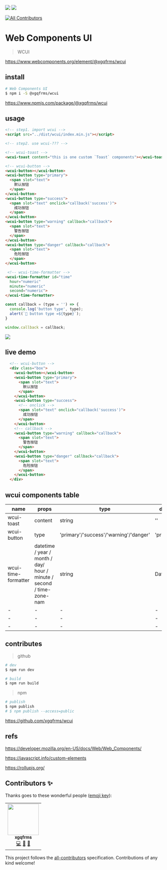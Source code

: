 ![](https://img.shields.io/badge/webcomponents.org-published-blue.svg) [![](https://img.shields.io/badge/webcomponents.org-@xgqfrms/wcui-deepgreen.svg)](https://www.webcomponents.org/element/@xgqfrms/wcui)
<!-- ALL-CONTRIBUTORS-BADGE:START - Do not remove or modify this section -->
[![All Contributors](https://img.shields.io/badge/all_contributors-1-orange.svg?style=flat-square)](#contributors-)
<!-- ALL-CONTRIBUTORS-BADGE:END -->

# Web Components UI

> WCUI

https://www.webcomponents.org/element/@xgqfrms/wcui

## install

```sh
# Web Components UI
$ npm i -S @xgqfrms/wcui

```

<!-- https://www.npmjs.com/package/wcui -->

https://www.npmjs.com/package/@xgqfrms/wcui


## usage

```html
<!-- step1. import wcui -->
<script src="../dist/wcui/index.min.js"></script>

<!-- step2. use wcui-??? -->

<!-- wcui-toast -->
<wcui-toast content="this is one custom `Toast` components"></wcui-toast>

<!-- wcui-button -->
<wcui-button></wcui-button>
<wcui-button type="primary">
  <span slot="text">
    默认按钮
  </span>
</wcui-button>
<wcui-button type="success">
  <span slot="text" onclick="callback('success')">
    成功按钮
  </span>
</wcui-button>
<wcui-button type="warning" callback="callback">
  <span slot="text">
    警告按钮
  </span>
</wcui-button>
<wcui-button type="danger" callback="callback">
  <span slot="text">
    危险按钮
  </span>
</wcui-button>

 <!-- wcui-time-formatter -->
<wcui-time-formatter id="time"
  hour="numeric"
  minute="numeric"
  second="numeric">
</wcui-time-formatter>
```

```js
const callback = (type = '') => {
  console.log('button type', type);
  alert(`🎉 button type =${type}`);
}

window.callback = callback;

```

<!-- ![](https://img2022.cnblogs.com/blog/740516/202207/740516-20220706163918327-2102287624.png) -->
![](https://user-images.githubusercontent.com/7291672/177508468-07c709a8-edd3-4e25-8048-a3996a0c92e9.png)



## live demo

<!--
```
<custom-element-demo>
  <template>
    <link rel="import" href="./test/index.html">
    <next-code-block></next-code-block>
  </template>
</custom-element-demo>
```
-->

```html
  <!-- wcui-button -->
  <div class="box">
    <wcui-button></wcui-button>
    <wcui-button type="primary">
      <span slot="text">
        默认按钮
      </span>
    </wcui-button>
    <wcui-button type="success">
      <!-- onclick -->
      <span slot="text" onclick="callback('success')">
        成功按钮
      </span>
    </wcui-button>
    <!-- callback -->
    <wcui-button type="warning" callback="callback">
      <span slot="text">
        警告按钮
      </span>
    </wcui-button>
    <wcui-button type="danger" callback="callback">
      <span slot="text">
        危险按钮
      </span>
    </wcui-button>
  </div>
```


## wcui components table


|name|props|type|default|
|-|-|-|-|
|wcui-toast|content|string|''|
|wcui-button|type|'primary'/'success'/'warning'/'danger'|'primary'|
|wcui-time-formatter|datetime / year / month / day/ hour / minute / second / time-zone-nam|string|Date.now()|
|-|-|-|-|
|-|-|-|-|
|-|-|-|-|


## contributes

> github

```sh
# dev
$ npm run dev

# build
$ npm run build

```

> npm

```sh
# publish
$ npm publish
# $ npm publish --access=public

```

https://github.com/xgqfrms/wcui


## refs

https://developer.mozilla.org/en-US/docs/Web/Web_Components/

https://javascript.info/custom-elements

https://rollupjs.org/



## Contributors ✨

Thanks goes to these wonderful people ([emoji key](https://allcontributors.org/docs/en/emoji-key)):

<!-- ALL-CONTRIBUTORS-LIST:START - Do not remove or modify this section -->
<!-- prettier-ignore-start -->
<!-- markdownlint-disable -->
<table>
  <tr>
    <td align="center"><a href="https://www.xgqfrms.xyz"><img src="https://avatars.githubusercontent.com/u/7291672?v=4?s=100" width="100px;" alt=""/><br /><sub><b>xgqfrms</b></sub></a><br /><a href="https://github.com/xgqfrms/wcui/commits?author=xgqfrms" title="Code">💻</a> <a href="https://github.com/xgqfrms/wcui/pulls?q=is%3Apr+reviewed-by%3Axgqfrms" title="Reviewed Pull Requests">👀</a> <a href="#maintenance-xgqfrms" title="Maintenance">🚧</a></td>
  </tr>
</table>

<!-- markdownlint-restore -->
<!-- prettier-ignore-end -->

<!-- ALL-CONTRIBUTORS-LIST:END -->

This project follows the [all-contributors](https://github.com/all-contributors/all-contributors) specification. Contributions of any kind welcome!